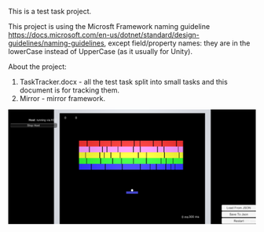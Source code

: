 This is a test task project.

This project is using the Microsft Framework naming guideline
https://docs.microsoft.com/en-us/dotnet/standard/design-guidelines/naming-guidelines, except field/property names: they are in the lowerCase instead of UpperCase (as it usually for Unity).

About the project:

1. TaskTracker.docx - all the test task split into small tasks and this document is for tracking them.
2. Mirror - mirror framework.

![](Screenshot.png)